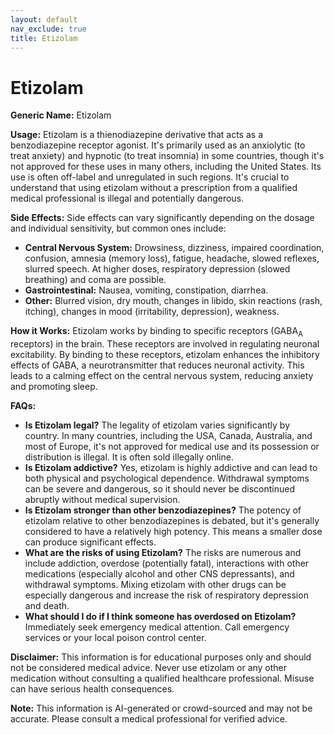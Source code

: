 ```yaml
---
layout: default
nav_exclude: true
title: Etizolam
---
```


# Etizolam

**Generic Name:** Etizolam

**Usage:** Etizolam is a thienodiazepine derivative that acts as a benzodiazepine receptor agonist.  It's primarily used as an anxiolytic (to treat anxiety) and hypnotic (to treat insomnia) in some countries, though it's not approved for these uses in many others, including the United States.  Its use is often off-label and unregulated in such regions.  It's crucial to understand that using etizolam without a prescription from a qualified medical professional is illegal and potentially dangerous.

**Side Effects:**  Side effects can vary significantly depending on the dosage and individual sensitivity, but common ones include:

* **Central Nervous System:** Drowsiness, dizziness, impaired coordination, confusion, amnesia (memory loss), fatigue, headache, slowed reflexes, slurred speech.  At higher doses, respiratory depression (slowed breathing) and coma are possible.
* **Gastrointestinal:** Nausea, vomiting, constipation, diarrhea.
* **Other:**  Blurred vision, dry mouth, changes in libido, skin reactions (rash, itching), changes in mood (irritability, depression), weakness.

**How it Works:** Etizolam works by binding to specific receptors (GABA<sub>A</sub> receptors) in the brain.  These receptors are involved in regulating neuronal excitability.  By binding to these receptors, etizolam enhances the inhibitory effects of GABA, a neurotransmitter that reduces neuronal activity.  This leads to a calming effect on the central nervous system, reducing anxiety and promoting sleep.

**FAQs:**

* **Is Etizolam legal?**  The legality of etizolam varies significantly by country.  In many countries, including the USA, Canada, Australia, and most of Europe, it's not approved for medical use and its possession or distribution is illegal.  It is often sold illegally online.
* **Is Etizolam addictive?** Yes, etizolam is highly addictive and can lead to both physical and psychological dependence.  Withdrawal symptoms can be severe and dangerous, so it should never be discontinued abruptly without medical supervision.
* **Is Etizolam stronger than other benzodiazepines?**  The potency of etizolam relative to other benzodiazepines is debated, but it's generally considered to have a relatively high potency.  This means a smaller dose can produce significant effects.
* **What are the risks of using Etizolam?** The risks are numerous and include addiction, overdose (potentially fatal), interactions with other medications (especially alcohol and other CNS depressants), and withdrawal symptoms.  Mixing etizolam with other drugs can be especially dangerous and increase the risk of respiratory depression and death.
* **What should I do if I think someone has overdosed on Etizolam?**  Immediately seek emergency medical attention.  Call emergency services or your local poison control center.


**Disclaimer:** This information is for educational purposes only and should not be considered medical advice.  Never use etizolam or any other medication without consulting a qualified healthcare professional.  Misuse can have serious health consequences.


**Note:** This information is AI-generated or crowd-sourced and may not be accurate. Please consult a medical professional for verified advice.